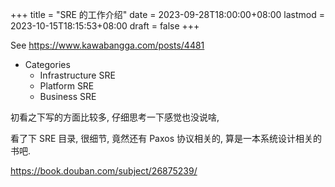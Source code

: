 +++
title = "SRE 的工作介绍"
date = 2023-09-28T18:00:00+08:00
lastmod = 2023-10-15T18:15:53+08:00
draft = false
+++

See <https://www.kawabangga.com/posts/4481>

-   Categories
    -   Infrastructure SRE
    -   Platform SRE
    -   Business SRE

初看之下写的方面比较多, 仔细思考一下感觉也没说啥,

看了下 SRE 目录, 很细节, 竟然还有 Paxos 协议相关的, 算是一本系统设计相关的书吧.

<https://book.douban.com/subject/26875239/>
